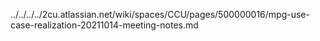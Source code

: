 ../../../../2cu.atlassian.net/wiki/spaces/CCU/pages/500000016/mpg-use-case-realization-20211014-meeting-notes.md